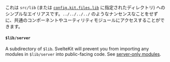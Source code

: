 これは `src/lib` (または [`config.kit.files.lib`](https://kit.svelte.jp/docs/configuration#files) に指定されたディレクトリ) へのシンプルなエイリアスです。`../../../../` のようなナンセンスなことをせずに、共通のコンポーネントやユーティリティモジュールにアクセスすることができます。

#### `$lib/server`

A subdirectory of `$lib`. SvelteKit will prevent you from importing any modules in `$lib/server` into public-facing code. See [server-only modules](/docs/server-only-modules).
